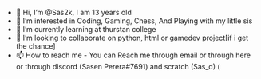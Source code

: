 - 👋 Hi, I’m @Sas2k, I am 13 years old
- 👀 I’m interested in Coding, Gaming, Chess, And Playing with my little sis
- 🌱 I’m currently learning at thurstan college
- 💞️ I’m looking to collaborate on python, html or gamedev project[if i get the chance]
- 📫 How to reach me - You can Reach me through email or through here or through discord (Sasen Perera#7691) and scratch (Sas_d)
 (
<!---
Sas2k/Sas2k is a ✨ special ✨ repository because its `README.md` (this file) appears on your GitHub profile.
You can click the Preview link to take a look at your changes.
--->
